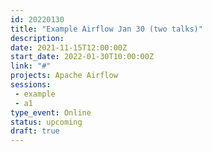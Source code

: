 ```yaml
---
id: 20220130
title: "Example Airflow Jan 30 (two talks)"
description: 
date: 2021-11-15T12:00:00Z
start_date: 2022-01-30T10:00:00Z
link: "#" 
projects: Apache Airflow
sessions: 
 - example
 - a1
type_event: Online
status: upcoming
draft: true
---
```


